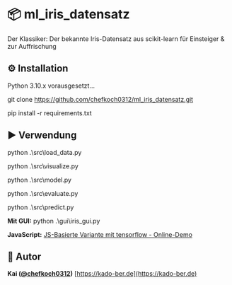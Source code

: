 # **📦 ml_iris_datensatz**

Der Klassiker: Der bekannte Iris-Datensatz aus scikit-learn für Einsteiger & zur Auffrischung

## **⚙️ Installation**

Python 3.10.x vorausgesetzt...

git clone https://github.com/chefkoch0312/ml_iris_datensatz.git

pip install -r requirements.txt

## **▶️ Verwendung**

python .\src\load_data.py

python .\src\visualize.py

python .\src\model.py

python .\src\evaluate.py

python .\src\predict.py

**Mit GUI:** python .\gui\iris_gui.py 

**JavaScript:** [JS-Basierte Variante mit tensorflow - Online-Demo](https://kado-ber.de/ml_iris_datensatz/js)

## **👤 Autor**

**Kai ([@chefkoch0312](https://github.com/chefkoch0312))**
[https://kado-ber.de](https://kado-ber.de)

